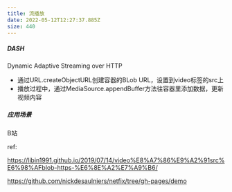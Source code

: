 ```yaml
---
title: 流播放
date: 2022-05-12T12:27:37.885Z
size: 440
---
```

##### DASH

Dynamic Adaptive Streaming over HTTP

- 通过URL.createObjectURL创建容器的BLob URL，设置到video标签的src上
- 播放过程中，通过MediaSource.appendBuffer方法往容器里添加数据，更新视频内容



##### 应用场景

B站



ref:

https://libin1991.github.io/2019/07/14/video%E8%A7%86%E9%A2%91src%E6%98%AFblob-https-%E6%8E%A2%E7%A9%B6/

https://github.com/nickdesaulniers/netfix/tree/gh-pages/demo

